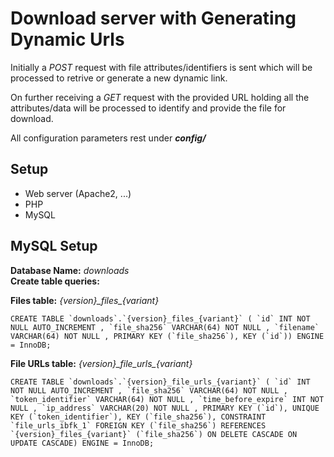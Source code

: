# Download server with Generating Dynamic Urls
Initially a <i>POST</i> request with file attributes/identifiers is sent which will be processed to retrive or generate a new dynamic link.

On further receiving a <i>GET</i> request with the provided URL holding all the attributes/data will be processed to identify and provide the file for download.

All configuration parameters rest under <b><i>config/</i></b>

## Setup
- Web server (Apache2, ...)
- PHP
- MySQL

## MySQL Setup
<b>Database Name:</b> _downloads_<br>
<b>Create table queries:</b><br>

<b>Files table:</b>
_{version}\_files\_{variant}_
```
CREATE TABLE `downloads`.`{version}_files_{variant}` ( `id` INT NOT NULL AUTO_INCREMENT , `file_sha256` VARCHAR(64) NOT NULL , `filename` VARCHAR(64) NOT NULL , PRIMARY KEY (`file_sha256`), KEY (`id`)) ENGINE = InnoDB;
```

<b>File URLs table:</b>
_{version}\_file_urls\_{variant}_
```
CREATE TABLE `downloads`.`{version}_file_urls_{variant}` ( `id` INT NOT NULL AUTO_INCREMENT , `file_sha256` VARCHAR(64) NOT NULL , `token_identifier` VARCHAR(64) NOT NULL , `time_before_expire` INT NOT NULL , `ip_address` VARCHAR(20) NOT NULL , PRIMARY KEY (`id`), UNIQUE KEY (`token_identifier`), KEY (`file_sha256`), CONSTRAINT `file_urls_ibfk_1` FOREIGN KEY (`file_sha256`) REFERENCES `{version}_files_{variant}` (`file_sha256`) ON DELETE CASCADE ON UPDATE CASCADE) ENGINE = InnoDB;
```